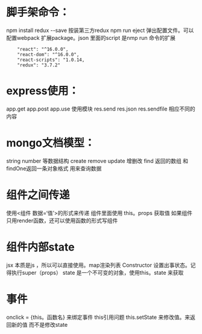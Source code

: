 # 脚手架命令：
npm install redux --save  按装第三方redux
npm run eject 弹出配置文件。可以配置webpack
扩展package。json 里面的script 是nmp run 命令的扩展


```
    "react": "^16.0.0",
    "react-dom": "^16.0.0",
    "react-scripts": "1.0.14,
    "redux": "3.7.2"
```
# express使用：
app.get app.post 
app.use 使用模块
res.send res.json res.sendfile 相应不同的内容

# mongo文档模型：
string number 等数据结构
create remove update 增删改
find 返回的数组 和 findOne返回一条对象格式  用来查询数据

# 组件之间传递
使用<组件 数据=‘值’>的形式来传递
组件里面使用 this。props 获取值
如果组件只用render函数，还可以使用函数的形式写组件

# 组件内部state
jsx 本质是js ，所以可以直接使用。map渲染列表
Constructor 设置出事状态。记得执行super（props）
state 是一个不可变的对象，使用this。state 来获取

# 事件
onclick = {this。函数名} 来绑定事件
this引用问题
this.setState 来修改值。来返回新的值 而不是修改state
